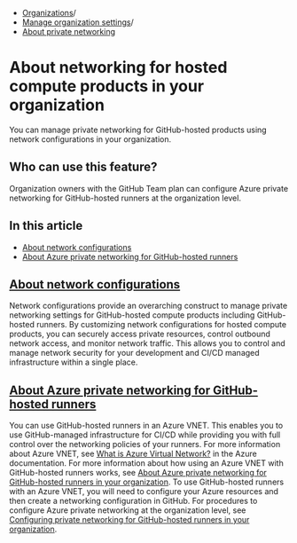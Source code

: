   * [Organizations](https://docs.github.com/en/organizations "Organizations")/
  * [Manage organization settings](https://docs.github.com/en/organizations/managing-organization-settings "Manage organization settings")/
  * [About private networking](https://docs.github.com/en/organizations/managing-organization-settings/about-networking-for-hosted-compute-products-in-your-organization "About private networking")


# About networking for hosted compute products in your organization
You can manage private networking for GitHub-hosted products using network configurations in your organization.
## Who can use this feature?
Organization owners with the GitHub Team plan can configure Azure private networking for GitHub-hosted runners at the organization level.
## In this article
  * [About network configurations](https://docs.github.com/en/organizations/managing-organization-settings/about-networking-for-hosted-compute-products-in-your-organization#about-network-configurations)
  * [About Azure private networking for GitHub-hosted runners](https://docs.github.com/en/organizations/managing-organization-settings/about-networking-for-hosted-compute-products-in-your-organization#about-azure-private-networking-for-github-hosted-runners)


## [About network configurations](https://docs.github.com/en/organizations/managing-organization-settings/about-networking-for-hosted-compute-products-in-your-organization#about-network-configurations)
Network configurations provide an overarching construct to manage private networking settings for GitHub-hosted compute products including GitHub-hosted runners.
By customizing network configurations for hosted compute products, you can securely access private resources, control outbound network access, and monitor network traffic. This allows you to control and manage network security for your development and CI/CD managed infrastructure within a single place.
## [About Azure private networking for GitHub-hosted runners](https://docs.github.com/en/organizations/managing-organization-settings/about-networking-for-hosted-compute-products-in-your-organization#about-azure-private-networking-for-github-hosted-runners)
You can use GitHub-hosted runners in an Azure VNET. This enables you to use GitHub-managed infrastructure for CI/CD while providing you with full control over the networking policies of your runners. For more information about Azure VNET, see [What is Azure Virtual Network?](https://learn.microsoft.com/en-us/azure/virtual-network/virtual-networks-overview) in the Azure documentation.
For more information about how using an Azure VNET with GitHub-hosted runners works, see [About Azure private networking for GitHub-hosted runners in your organization](https://docs.github.com/en/organizations/managing-organization-settings/about-azure-private-networking-for-github-hosted-runners-in-your-organization).
To use GitHub-hosted runners with an Azure VNET, you will need to configure your Azure resources and then create a networking configuration in GitHub.
For procedures to configure Azure private networking at the organization level, see [Configuring private networking for GitHub-hosted runners in your organization](https://docs.github.com/en/organizations/managing-organization-settings/configuring-private-networking-for-github-hosted-runners-in-your-organization).
